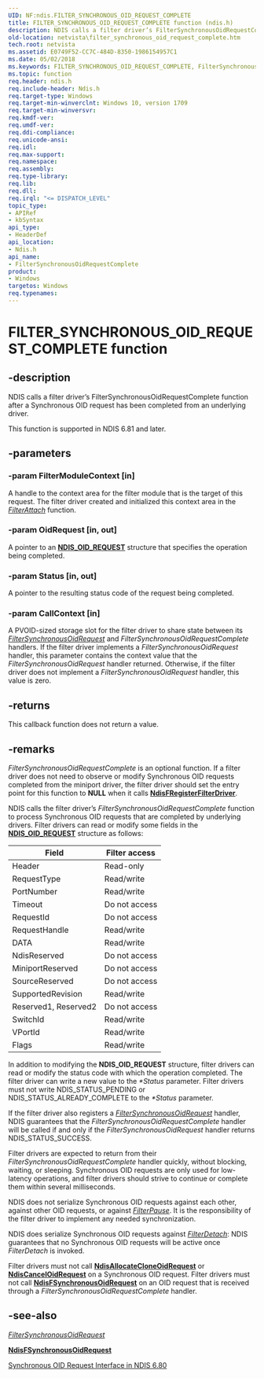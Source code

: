 ```yaml
---
UID: NF:ndis.FILTER_SYNCHRONOUS_OID_REQUEST_COMPLETE
title: FILTER_SYNCHRONOUS_OID_REQUEST_COMPLETE function (ndis.h)
description: NDIS calls a filter driver’s FilterSynchronousOidRequestComplete function after a Synchronous OID request has been completed from an underlying driver.
old-location: netvista\filter_synchronous_oid_request_complete.htm
tech.root: netvista
ms.assetid: E0749F52-CC7C-484D-8350-1986154957C1
ms.date: 05/02/2018
ms.keywords: FILTER_SYNCHRONOUS_OID_REQUEST_COMPLETE, FilterSynchronousOidRequestComplete, FilterSynchronousOidRequestComplete function [Network Drivers Starting with Windows Vista], ndis/FilterSynchronousOidRequestComplete, netvista.filter_synchronous_oid_request_complete
ms.topic: function
req.header: ndis.h
req.include-header: Ndis.h
req.target-type: Windows
req.target-min-winverclnt: Windows 10, version 1709
req.target-min-winversvr: 
req.kmdf-ver: 
req.umdf-ver: 
req.ddi-compliance: 
req.unicode-ansi: 
req.idl: 
req.max-support: 
req.namespace: 
req.assembly: 
req.type-library: 
req.lib: 
req.dll: 
req.irql: "<= DISPATCH_LEVEL"
topic_type:
- APIRef
- kbSyntax
api_type:
- HeaderDef
api_location:
- Ndis.h
api_name:
- FilterSynchronousOidRequestComplete
product:
- Windows
targetos: Windows
req.typenames: 
---
```


# FILTER_SYNCHRONOUS_OID_REQUEST_COMPLETE function


## -description

NDIS calls a filter driver’s FilterSynchronousOidRequestComplete function after a Synchronous OID request has been completed from an underlying driver.

This function is supported in NDIS 6.81 and later.

## -parameters

### -param FilterModuleContext [in]

A handle to the context area for the filter module that is the target of this request. The filter driver created and initialized this context area in the [*FilterAttach*](nc-ndis-filter_attach.md) function.

### -param OidRequest [in, out]

A pointer to an [**NDIS_OID_REQUEST**](ns-ndis-_ndis_oid_request.md) structure that specifies the operation being completed.

### -param Status [in, out]

A pointer to the resulting status code of the request being completed.

### -param CallContext [in]

A PVOID-sized storage slot for the filter driver to share state between its [*FilterSynchronousOidRequest*](nf-ndis-filter_synchronous_oid_request.md) and *FilterSynchronousOidRequestComplete* handlers. If the filter driver implements a *FilterSynchronousOidRequest* handler, this parameter contains the context value that the *FilterSynchronousOidRequest* handler returned. Otherwise, if the filter driver does not implement a *FilterSynchronousOidRequest* handler, this value is zero.

## -returns

This callback function does not return a value.

## -remarks

*FilterSynchronousOidRequestComplete* is an optional function. If a filter driver does not need to observe or modify Synchronous OID requests completed from the miniport driver, the filter driver should set the entry point for this function to **NULL** when it calls [**NdisFRegisterFilterDriver**](nf-ndis-ndisfregisterfilterdriver.md).

NDIS calls the filter driver’s *FilterSynchronousOidRequestComplete* function to process Synchronous OID requests that are completed by underlying drivers. Filter drivers can read or modify some fields in the [**NDIS_OID_REQUEST**](ns-ndis-_ndis_oid_request.md) structure as follows:

| Field | Filter access |
| --- | --- |
| Header | Read-only |
| RequestType | Read/write |
| PortNumber | Read/write |
| Timeout | Do not access |
| RequestId | Do not access |
| RequestHandle | Read/write |
| DATA | Read/write |
| NdisReserved | Do not access |
| MiniportReserved | Do not access |
| SourceReserved | Do not access |
| SupportedRevision | Read/write |
| Reserved1, Reserved2 | Do not access |
| SwitchId | Read/write |
| VPortId | Read/write |
| Flags | Read/write |

In addition to modifying the **NDIS_OID_REQUEST** structure, filter drivers can read or modify the status code with which the operation completed. The filter driver can write a new value to the _*Status_ parameter. Filter drivers must not write NDIS_STATUS_PENDING or NDIS_STATUS_ALREADY_COMPLETE to the _*Status_ parameter.

If the filter driver also registers a [*FilterSynchronousOidRequest*](nf-ndis-filter_synchronous_oid_request.md) handler, NDIS guarantees that the *FilterSynchronousOidRequestComplete* handler will be called if and only if the *FilterSynchronousOidRequest* handler returns NDIS_STATUS_SUCCESS.

Filter drivers are expected to return from their *FilterSynchronousOidRequestComplete* handler quickly, without blocking, waiting, or sleeping. Synchronous OID requests are only used for low-latency operations, and filter drivers should strive to continue or complete them within several milliseconds.

NDIS does not serialize Synchronous OID requests against each other, against other OID requests, or against [*FilterPause*](nc-ndis-filter_pause.md). It is the responsibility of the filter driver to implement any needed synchronization.

NDIS does serialize Synchronous OID requests against [*FilterDetach*](nc-ndis-filter_detach.md): NDIS guarantees that no Synchronous OID requests will be active once *FilterDetach* is invoked.

Filter drivers must not call [**NdisAllocateCloneOidRequest**](nf-ndis-ndisallocatecloneoidrequest.md) or [**NdisCancelOidRequest**](nf-ndis-ndiscanceloidrequest.md) on a Synchronous OID request. Filter drivers must not call [**NdisFSynchronousOidRequest**](nf-ndis-ndisfsynchronousoidrequest.md) on an OID request that is received through a *FilterSynchronousOidRequestComplete* handler.

## -see-also

[*FilterSynchronousOidRequest*](nf-ndis-filter_synchronous_oid_request.md)

[**NdisFSynchronousOidRequest**](nf-ndis-ndisfsynchronousoidrequest.md)

<a href="https://docs.microsoft.com/windows-hardware/drivers/network/synchronous-oid-request-interface-in-ndis-6-80">Synchronous OID Request Interface in NDIS 6.80</a>
 

 

